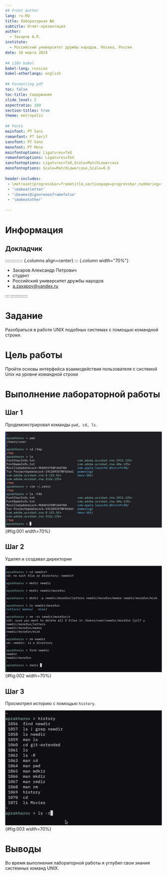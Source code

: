 ```yaml
---
## Front matter
lang: ru-RU
title: Лабораторная №6
subtitle: Отчёт-презентация
author:
  - Захаров А.П.
institute:
  - Российский университет дружбы народов, Москва, Россия
date: 16 марта 2024

## i18n babel
babel-lang: russian
babel-otherlangs: english

## Formatting pdf
toc: false
toc-title: Содержание
slide_level: 2
aspectratio: 169
section-titles: true
theme: metropolis

## Fonts
mainfont: PT Sans
romanfont: PT Serif
sansfont: PT Sans
monofont: PT Mono
mainfontoptions: Ligatures=TeX
romanfontoptions: Ligatures=TeX
sansfontoptions: Ligatures=TeX,Scale=MatchLowercase
monofontoptions: Scale=MatchLowercase,Scale=0.9

header-includes:
 - \metroset{progressbar=frametitle,sectionpage=progressbar,numbering=fraction}
 - '\makeatletter'
 - '\beamer@ignorenonframefalse'
 - '\makeatother'

---
```


# Информация

## Докладчик

:::::::::::::: {.columns align=center}
::: {.column width="70%"}

  * Захаров Александр Петрович
  * студент
  * Российский университет дружбы народов
  * [a.zaxapov@yandex.ru](mailto:a.zaxapov@yandex.ru)

:::
::::::::::::::

# Задание

Разобраться в работе UNIX подобных системах с помощью командной строки.

# Цель работы

Пройти основы интерфейса взаимодействия пользователя с системой Unix на уровне командной строки

# Выполнение лабораторной работы

## Шаг 1

Продемонстрировал команды `pwd, cd, ls`.

![pwd, cd, ls](image/1.png){#fig:001 width=70%}

## Шаг 2

Удалял и создавал директории

![удалял и создавал директории](image/2.png){#fig:002 width=70%}

## Шаг 3

Просмотрел историю с помощью `history`.

![просмотрел историю с помощью `history`.](image/3.png){#fig:003 width=70%}

# Выводы

Во время выполнения лабораторной работы я углубил свои знания системных команд UNIX.
